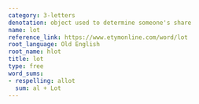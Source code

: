```yaml
---
category: 3-letters
denotation: object used to determine someone's share
name: lot
reference_link: https://www.etymonline.com/word/lot
root_language: Old English
root_name: hlot
title: lot
type: free
word_sums:
- respelling: allot
  sum: al + Lot
---
```

